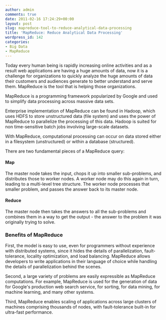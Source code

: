 ```yaml
---
author: admin
comments: true
date: 2011-02-16 17:24:29+00:00
layout: post
slug: mapreduce-tool-to-reduce-analytical-data-processing
title: 'MapReduce: Reduce Analytical Data Processing'
wordpress_id: 142
categories:
- Big Data
- MapReduce
---
```


Today every human being is rapidly increasing online activities and as a result web applications are having a huge amounts of data, now it is a challenge for organizations to quickly analyze the huge amounts of data their customers and audiences generate to better understand and serve them.<!--more--> MapReduce is the tool that is helping those organizations.
  

MapReduce is a programming framework popularized by Google and used to simplify data processing across massive data sets.
  

Enterprise implementation of MapReduce can be found in Hadoop, which uses HDFS to store unstructured data (file system) and uses the power of MapReduce to parallelize the processing of this data. Hadoop is suited for non time-sensitive batch jobs involving large-scale datasets.

With MapReduce, computational processing can occur on data stored either in a filesystem (unstructured) or within a database (structured).

There are two fundamental pieces of a MapReduce query:


#### Map


The master node takes the input, chops it up into smaller sub-problems, and distributes those to worker nodes. A worker node may do this again in turn, leading to a multi-level tree structure. The worker node processes that smaller problem, and passes the answer back to its master node.


#### Reduce


The master node then takes the answers to all the sub-problems and combines them in a way to get the output - the answer to the problem it was originally trying to solve. 



### Benefits of MapReduce


First, the model is easy to use, even for programmers without experience with distributed systems, since it hides the details of parallelization, fault-tolerance, locality optimization, and load balancing. MapReduce allows developers to write applications in their language of choice while handling the details of parallelization behind the scenes.

Second, a large variety of problems are easily expressible as MapReduce computations.
For example, MapReduce is used for the generation of data for Google's production web search service, for sorting, for data mining, for machine learning, and many other systems.

Third, MapReduce enables scaling of applications across large clusters of machines comprising thousands of nodes, with fault-tolerance built-in for ultra-fast performance.

